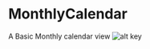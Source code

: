 # MonthlyCalendar
A Basic Monthly calendar view
![alt key](https://github.com/ktrkathir/MonthlyCalendar/blob/master/Simulator%20Screen%20Shot%20-%20iPhone7%20New%20-%202019-10-23%20at%2017.48.46.png?raw=true)
